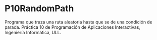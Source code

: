 # P10RandomPath
Programa que traza una ruta aleatoria hasta que se de una condición de parada. Práctica 10 de Programación de Aplicaciones Interactivas, Ingeniería Informática, ULL.
